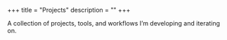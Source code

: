 +++
title = "Projects"
description = ""
+++

A collection of projects, tools, and workflows I’m developing and iterating on.  
